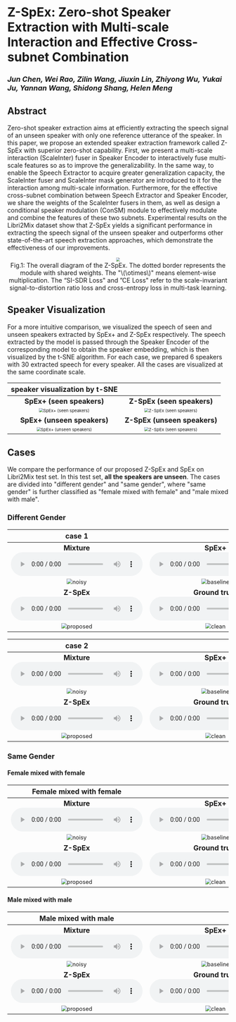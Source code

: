 # Z-SpEx: Zero-shot Speaker Extraction with Multi-scale Interaction and Effective Cross-subnet Combination

### *Jun Chen, Wei Rao, Zilin Wang, Jiuxin Lin, Zhiyong Wu, Yukai Ju, Yannan Wang, Shidong Shang, Helen Meng*

<h2 id = "1">Abstract</h2>

Zero-shot speaker extraction aims at efficiently extracting the speech signal of an unseen speaker with only one reference utterance of the speaker. In this paper, we propose an extended speaker extraction framework called Z-SpEx with superior zero-shot capability. First, we present a multi-scale interaction (ScaleInter) fuser in Speaker Encoder to interactively fuse multi-scale features so as to improve the generalizability. In the same way, to enable the Speech Extractor to acquire greater generalization capacity, the ScaleInter fuser and ScaleInter mask generator are introduced to it for the interaction among multi-scale information. Furthermore, for the effective cross-subnet combination between Speech Extractor and Speaker Encoder, we share the weights of the ScaleInter fusers in them, as well as design a conditional speaker modulation (ConSM) module to effectively modulate and combine the features of these two subnets. Experimental results on the Libri2Mix dataset show that Z-SpEx yields a significant performance in extracting the speech signal of the unseen speaker and outperforms other state-of-the-art speech extraction approaches, which demonstrate the effectiveness of our improvements.

<center>
    <script src="https://polyfill.io/v3/polyfill.min.js?features=es6"></script>
	<script id="MathJax-script" async
        src="https://cdn.jsdelivr.net/npm/mathjax@3/es5/tex-mml-chtml.js">
</script>
    <img style="zoom: 55%; " 
    src="./data/fig/total_arch_new.jpg">
    <br>
    <div class="caption" style="max-width: 600px;"> Fig.1: The overall diagram of the Z-SpEx. The dotted border represents the module with shared weights. The "\(\otimes\)" means element-wise multiplication. The “SI-SDR Loss" and ”CE Loss" refer to the scale-invariant signal-to-distortion ratio loss and cross-entropy loss in multi-task learning.
    </div>
</center>





## Speaker Visualization

For a more intuitive comparison, we visualized the speech of seen and unseen speakers extracted by SpEx+ and Z-SpEx respectively.  The speech extracted by the model is passed through the Speaker Encoder of the corresponding model to obtain the speaker embedding, which is then visualized by the t-SNE algorithm.  For each case, we prepared 6 speakers with 30 extracted speech for every speaker. All the cases are visualized at the same coordinate scale.

|                speaker visualization by t-SNE                |                                                              |
| :----------------------------------------------------------: | :----------------------------------------------------------: |
|                  **SpEx+ (seen speakers)**                   |                  **Z-SpEx (seen speakers)**                  |
| <img src="./data/tsne/seen_of_spex+.jpg" alt="SpEx+ (seen speakers)" style="zoom: 60%;" /> | <img src="./data/tsne/seen_of_proposal.jpg" alt="Z-SpEx (seen speakers)" style="zoom: 60%;" /> |
|                 **SpEx+ (unseen speakers)**                  |                 **Z-SpEx (unseen speakers)**                 |
| <img src="./data/tsne/unseen_of_spex+.jpg" alt="SpEx+ (unseen speakers)" style="zoom: 60%;" /> | <img src="./data/tsne/unseen_of_proposal.jpg" alt="Z-SpEx (seen speakers)" style="zoom: 60%;" /> |





## Cases

We compare the performance of our proposed Z-SpEx and SpEx on Libri2Mix test set. In this test set, **all the speakers are unseen**. The cases are divided into "different gender" and "same gender", where "same gender" is further classified as "female mixed with female" and "male mixed with male".

<h3 id = "3">Different Gender</h3>

|                            case 1                            |                                                              |
| :----------------------------------------------------------: | :----------------------------------------------------------: |
| **Mixture** <br><audio controls><source src="./data/diff_gen/case1/mix.wav" type="audio/wav">Your browser does not support the audio element.</audio> | **SpEx+** <br>  <audio controls><source src="./data/diff_gen/case1/spex_plus.wav" type="audio/wav">Your browser does not support the audio element.</audio> |
| <img src="./data/diff_gen/case1/mix.jpg" alt="noisy" style="zoom: 80%;" /> | <img src="./data/diff_gen/case1/spex_plus.jpg" alt="baseline" style="zoom: 80%;" /> |
| **Z-SpEx**<br>  <audio controls><source src="./data/diff_gen/case1/ours.wav" type="audio/wav">Your browser does not support the audio element.</audio> | **Ground truth** <br> <audio controls><source src="./data/diff_gen/case1/gt.wav" type="audio/wav">Your browser does not support the audio element.</audio> |
| <img src="./data/diff_gen/case1/ours.jpg" alt="proposed" style="zoom: 80%;" /> | <img src="./data/diff_gen/case1/gt.jpg" alt="clean" style="zoom: 80%;" /> |



|                            case 2                            |                                                              |
| :----------------------------------------------------------: | :----------------------------------------------------------: |
| **Mixture** <br><audio controls><source src="./data/diff_gen/case2/mix.wav" type="audio/wav">Your browser does not support the audio element.</audio> | **SpEx+** <br>  <audio controls><source src="./data/diff_gen/case2/spex_plus.wav" type="audio/wav">Your browser does not support the audio element.</audio> |
| <img src="./data/diff_gen/case2/mix.jpg" alt="noisy" style="zoom: 80%;" /> | <img src="./data/diff_gen/case2/spex_plus.jpg" alt="baseline" style="zoom: 80%;" /> |
| **Z-SpEx**<br>  <audio controls><source src="./data/diff_gen/case2/ours.wav" type="audio/wav">Your browser does not support the audio element.</audio> | **Ground truth** <br> <audio controls><source src="./data/diff_gen/case2/gt.wav" type="audio/wav">Your browser does not support the audio element.</audio> |
| <img src="./data/diff_gen/case2/ours.jpg" alt="proposed" style="zoom: 80%;" /> | <img src="./data/diff_gen/case2/gt.jpg" alt="clean" style="zoom: 80%;" /> |



<h3 id = "3"> Same Gender</h3>

<h4 id = "4">Female mixed with female</h4>

|                   Female mixed with female                   |                                                              |
| :----------------------------------------------------------: | :----------------------------------------------------------: |
| **Mixture**  <br/><audio controls><source src="./data/same_gen/female_female/mix.wav" type="audio/wav">Your browser does not support the audio element.</audio> | **SpEx+**   <br/><audio controls><source src="./data/same_gen/female_female/spex_plus.wav" type="audio/wav">Your browser does not support the audio element.</audio> |
| <img src="./data/same_gen/female_female/mix.jpg" alt="noisy" style="zoom: 80%;" /> | <img src="./data/same_gen/female_female/spex_plus.jpg" alt="baseline" style="zoom: 80%;" /> |
| **Z-SpEx**  <br/><audio controls><source src="./data/same_gen/female_female/ours.wav" type="audio/wav">Your browser does not support the audio element.</audio> | **Ground truth**  <br/><audio controls><source src="./data/same_gen/female_female/gt.wav" type="audio/wav">Your browser does not support the audio element.</audio> |
| <img src="./data/same_gen/female_female/ours.jpg" alt="proposed" style="zoom: 80%;" /> | <img src="./data/same_gen/female_female/gt.jpg" alt="clean" style="zoom: 80%;" /> |



<h4 id = "3">Male mixed with male</h4>

|                     Male mixed with male                     |                                                              |
| :----------------------------------------------------------: | :----------------------------------------------------------: |
| **Mixture**  <br/><audio controls><source src="./data/same_gen/male_male/mix.wav" type="audio/wav">Your browser does not support the audio element.</audio> | **SpEx+**   <br/><audio controls><source src="./data/same_gen/male_male/spex_plus.wav" type="audio/wav">Your browser does not support the audio element.</audio> |
| <img src="./data/same_gen/male_male/mix.jpg" alt="noisy" style="zoom: 80%;" /> | <img src="./data/same_gen/male_male/spex_plus.jpg" alt="baseline" style="zoom: 80%;" /> |
| **Z-SpEx**  <br/><audio controls><source src="./data/same_gen/male_male/ours.wav" type="audio/wav">Your browser does not support the audio element.</audio> | **Ground truth**  <br/><audio controls><source src="./data/same_gen/male_male/gt.wav" type="audio/wav">Your browser does not support the audio element.</audio> |
| <img src="./data/same_gen/male_male/ours.jpg" alt="proposed" style="zoom: 80%;" /> | <img src="./data/same_gen/male_male/gt.jpg" alt="clean" style="zoom: 80%;" /> |

